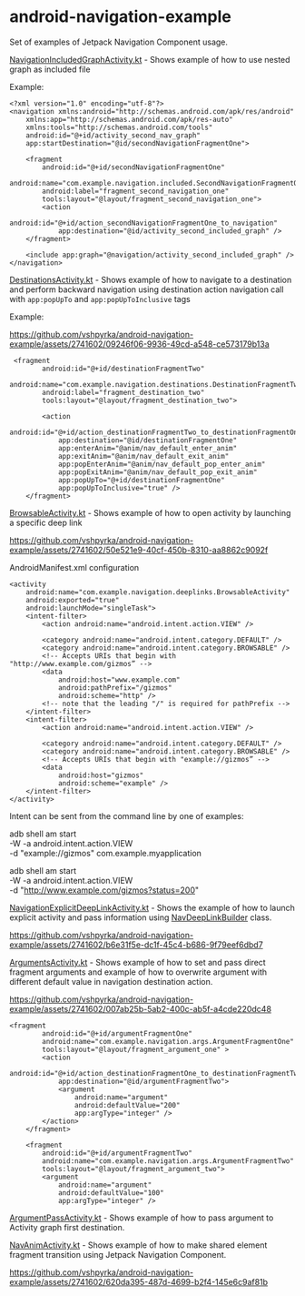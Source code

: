 # android-navigation-example

Set of examples of Jetpack Navigation Component usage.

[NavigationIncludedGraphActivity.kt](https://github.com/vshpyrka/android-navigation-example/blob/main/src/main/java/com/example/navigation/included/NavigationIncludedGraphActivity.kt) - Shows example of how to use nested graph as included file

Example:
```
<?xml version="1.0" encoding="utf-8"?>
<navigation xmlns:android="http://schemas.android.com/apk/res/android"
    xmlns:app="http://schemas.android.com/apk/res-auto"
    xmlns:tools="http://schemas.android.com/tools"
    android:id="@+id/activity_second_nav_graph"
    app:startDestination="@id/secondNavigationFragmentOne">

    <fragment
        android:id="@+id/secondNavigationFragmentOne"
        android:name="com.example.navigation.included.SecondNavigationFragmentOne"
        android:label="fragment_second_navigation_one"
        tools:layout="@layout/fragment_second_navigation_one">
        <action
            android:id="@+id/action_secondNavigationFragmentOne_to_navigation"
            app:destination="@id/activity_second_included_graph" />
    </fragment>

    <include app:graph="@navigation/activity_second_included_graph" />
</navigation>

```
[DestinationsActivity.kt](https://github.com/vshpyrka/android-navigation-example/blob/main/src/main/java/com/example/navigation/destinations/DestinationsActivity.kt) - Shows example of how to navigate to a destination and perform backward navigation using destination action navigation call with `app:popUpTo` and `app:popUpToInclusive` tags

Example:

https://github.com/vshpyrka/android-navigation-example/assets/2741602/09246f06-9936-49cd-a548-ce573179b13a

```
 <fragment
        android:id="@+id/destinationFragmentTwo"
        android:name="com.example.navigation.destinations.DestinationFragmentTwo"
        android:label="fragment_destination_two"
        tools:layout="@layout/fragment_destination_two">

        <action
            android:id="@+id/action_destinationFragmentTwo_to_destinationFragmentOne"
            app:destination="@id/destinationFragmentOne"
            app:enterAnim="@anim/nav_default_enter_anim"
            app:exitAnim="@anim/nav_default_exit_anim"
            app:popEnterAnim="@anim/nav_default_pop_enter_anim"
            app:popExitAnim="@anim/nav_default_pop_exit_anim"
            app:popUpTo="@+id/destinationFragmentOne"
            app:popUpToInclusive="true" />
    </fragment>
```

[BrowsableActivity.kt](https://github.com/vshpyrka/android-navigation-example/blob/main/src/main/java/com/example/navigation/deeplinks/BrowsableActivity.kt) - Shows example of how to open activity by launching a specific deep link

https://github.com/vshpyrka/android-navigation-example/assets/2741602/50e521e9-40cf-450b-8310-aa8862c9092f

AndroidManifest.xml configuration
```
<activity
    android:name="com.example.navigation.deeplinks.BrowsableActivity"
    android:exported="true"
    android:launchMode="singleTask">
    <intent-filter>
        <action android:name="android.intent.action.VIEW" />

        <category android:name="android.intent.category.DEFAULT" />
        <category android:name="android.intent.category.BROWSABLE" />
        <!-- Accepts URIs that begin with "http://www.example.com/gizmos” -->
        <data
            android:host="www.example.com"
            android:pathPrefix="/gizmos"
            android:scheme="http" />
        <!-- note that the leading "/" is required for pathPrefix -->
    </intent-filter>
    <intent-filter>
        <action android:name="android.intent.action.VIEW" />

        <category android:name="android.intent.category.DEFAULT" />
        <category android:name="android.intent.category.BROWSABLE" />
        <!-- Accepts URIs that begin with "example://gizmos” -->
        <data
            android:host="gizmos"
            android:scheme="example" />
    </intent-filter>
</activity>
```

Intent can be sent from the command line by one of examples:

adb shell am start \
-W -a android.intent.action.VIEW \
-d "example://gizmos" com.example.myapplication

adb shell am start \
-W -a android.intent.action.VIEW \
-d "http://www.example.com/gizmos?status=200"

[NavigationExplicitDeepLinkActivity.kt](https://github.com/vshpyrka/android-navigation-example/blob/main/src/main/java/com/example/navigation/deeplinks/explicit/NavigationExplicitDeepLinkActivity.kt) - Shows the example of how to launch explicit activity and pass information using [NavDeepLinkBuilder](https://developer.android.com/reference/androidx/navigation/NavDeepLinkBuilder) class. 

https://github.com/vshpyrka/android-navigation-example/assets/2741602/b6e31f5e-dc1f-45c4-b686-9f79eef6dbd7

[ArgumentsActivity.kt](https://github.com/vshpyrka/android-navigation-example/blob/main/src/main/java/com/example/navigation/args/ArgumentsActivity.kt) - Shows example of how to set and pass direct fragment arguments and example of how to overwrite argument with different default value in navigation destination action.

https://github.com/vshpyrka/android-navigation-example/assets/2741602/007ab25b-5ab2-400c-ab5f-a4cde220dc48

```
<fragment
        android:id="@+id/argumentFragmentOne"
        android:name="com.example.navigation.args.ArgumentFragmentOne"
        tools:layout="@layout/fragment_argument_one" >
        <action
            android:id="@+id/action_destinationFragmentOne_to_destinationFragmentTwo"
            app:destination="@id/argumentFragmentTwo">
            <argument
                android:name="argument"
                android:defaultValue="200"
                app:argType="integer" />
        </action>
    </fragment>

    <fragment
        android:id="@+id/argumentFragmentTwo"
        android:name="com.example.navigation.args.ArgumentFragmentTwo"
        tools:layout="@layout/fragment_argument_two">
        <argument
            android:name="argument"
            android:defaultValue="100"
            app:argType="integer" />
```
[ArgumentPassActivity.kt](https://github.com/vshpyrka/android-navigation-example/blob/main/src/main/java/com/example/navigation/args/ArgumentPassActivity.kt) - Shows example of how to pass argument to Activity graph first destination.

[NavAnimActivity.kt](https://github.com/vshpyrka/android-navigation-example/blob/main/src/main/java/com/example/navigation/anim/NavAnimActivity.kt) - Shows example of how to make shared element fragment transition using Jetpack Navigation Component.

https://github.com/vshpyrka/android-navigation-example/assets/2741602/620da395-487d-4699-b2f4-145e6c9af81b




